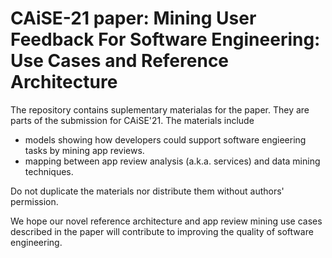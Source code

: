 # CAiSE-21 paper: Mining User Feedback For Software Engineering: Use Cases and Reference Architecture

The repository contains suplementary materialas for the paper. They are parts of the submission for CAiSE'21. The materials include

- models showing how developers could support software engieering tasks by mining app reviews.
- mapping between app review analysis (a.k.a. services) and data mining techniques.

Do not duplicate the materials nor distribute them without authors' permission. 

We hope our novel reference architecture and app review mining use cases described in the paper will contribute to improving the quality of software engineering.




